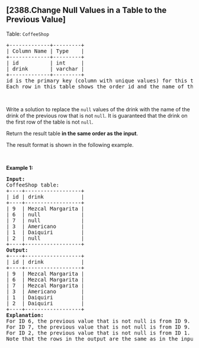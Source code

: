 ## [2388.Change Null Values in a Table to the Previous Value]
<p>Table: <code>CoffeeShop</code></p>

<pre>
+-------------+---------+
| Column Name | Type    |
+-------------+---------+
| id          | int     |
| drink       | varchar |
+-------------+---------+
id is the primary key (column with unique values) for this table.
Each row in this table shows the order id and the name of the drink ordered. Some drink rows are nulls.
</pre>

<p>&nbsp;</p>

<p>Write a solution to replace the <code>null</code> values of the drink with the name of the drink of the previous row that is not <code>null</code>. It is guaranteed that the drink on the first row of the table is not <code>null</code>.</p>

<p>Return the result table <strong>in the same order as the input</strong>.</p>

<p>The result format is shown in the following example.</p>

<p>&nbsp;</p>
<p><strong class="example">Example 1:</strong></p>

<pre>
<strong>Input:</strong> 
CoffeeShop table:
+----+------------------+
| id | drink            |
+----+------------------+
| 9  | Mezcal Margarita |
| 6  | null             |
| 7  | null             |
| 3  | Americano        |
| 1  | Daiquiri         |
| 2  | null             |
+----+------------------+
<strong>Output:</strong> 
+----+------------------+
| id | drink            |
+----+------------------+
| 9  | Mezcal Margarita |
| 6  | Mezcal Margarita |
| 7  | Mezcal Margarita |
| 3  | Americano        |
| 1  | Daiquiri         |
| 2  | Daiquiri         |
+----+------------------+
<strong>Explanation:</strong> 
For ID 6, the previous value that is not null is from ID 9. We replace the null with &quot;Mezcal Margarita&quot;.
For ID 7, the previous value that is not null is from ID 9. We replace the null with &quot;Mezcal Margarita&quot;.
For ID 2, the previous value that is not null is from ID 1. We replace the null with &quot;Daiquiri&quot;.
Note that the rows in the output are the same as in the input.
</pre>
